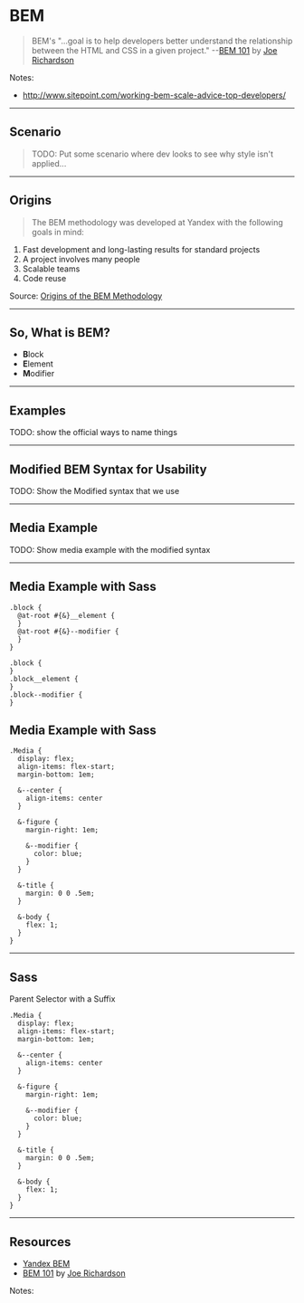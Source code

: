 # BEM
<!-- .slide: data-state="backEndBrian juniorJacob" -->

> BEM's "...goal is to help developers better understand the relationship between the HTML and CSS in a given project." --[BEM 101](https://css-tricks.com/bem-101/) by [Joe Richardson](https://twitter.com/joericho)

Notes:

* http://www.sitepoint.com/working-bem-scale-advice-top-developers/

------

## Scenario
<!-- .slide: data-state="backEndBrian juniorJacob InProgress" -->

> TODO: Put some scenario where dev looks to see why style isn't applied...

------

## Origins
<!-- .slide: data-state="backEndBrian juniorJacob" -->

> The BEM methodology was developed at Yandex with the following goals in mind:

1. <!-- .element class="fragment" --> Fast development and long-lasting results for standard projects
2. <!-- .element class="fragment" --> A project involves many people
3. <!-- .element class="fragment" --> Scalable teams
4. <!-- .element class="fragment" --> Code reuse

Source: [Origins of the BEM Methodology](https://en.bem.info/method/#origins-of-the-bem-methodology)

------

## So, What is BEM?
<!-- .slide: data-state="backEndBrian juniorJacob" -->

* **B**<!-- .element style="color: red" -->lock
* **E**<!-- .element style="color: red" -->lement
* **M**<!-- .element style="color: red" -->odifier

------

## Examples
<!-- .slide: data-state="backEndBrian juniorJacob InProgress" -->

TODO: show the official ways to name things

------

## Modified BEM Syntax for Usability
<!-- .slide: data-state="backEndBrian juniorJacob midLevelMelissa InProgress" -->


TODO: Show the Modified syntax that we use

------

## Media Example
<!-- .slide: data-state="backEndBrian juniorJacob midLevelMelissa InProgress" -->

TODO: Show media example with the modified syntax

------

## Media Example with Sass
<!-- .slide: data-state="backEndBrian juniorJacob midLevelMelissa InProgress" -->

```
.block {
  @at-root #{&}__element {
  }
  @at-root #{&}--modifier {
  }
}
```

```
.block {
}
.block__element {
}
.block--modifier {
}
```

## Media Example with Sass
<!-- .slide: data-state="backEndBrian juniorJacob midLevelMelissa InProgress" -->

```
.Media {
  display: flex;
  align-items: flex-start;
  margin-bottom: 1em;

  &--center {
    align-items: center
  }

  &-figure {
    margin-right: 1em;

    &--modifier {
      color: blue;
    }
  }

  &-title {
    margin: 0 0 .5em;
  }

  &-body {
    flex: 1;
  }
}
```

------

## Sass
<!-- .slide: data-state="backEndBrian juniorJacob midLevelMelissa InProgress" -->

Parent Selector with a Suffix

```
.Media {
  display: flex;
  align-items: flex-start;
  margin-bottom: 1em;

  &--center {
    align-items: center
  }

  &-figure {
    margin-right: 1em;

    &--modifier {
      color: blue;
    }
  }

  &-title {
    margin: 0 0 .5em;
  }

  &-body {
    flex: 1;
  }
}
```

------

## Resources
<!-- .slide: data-state="backEndBrian juniorJacob midLevelMelissa" -->

* [Yandex BEM](https://en.bem.info/)
* [BEM 101](https://css-tricks.com/bem-101/) by [Joe Richardson](https://twitter.com/joericho)


Notes:
